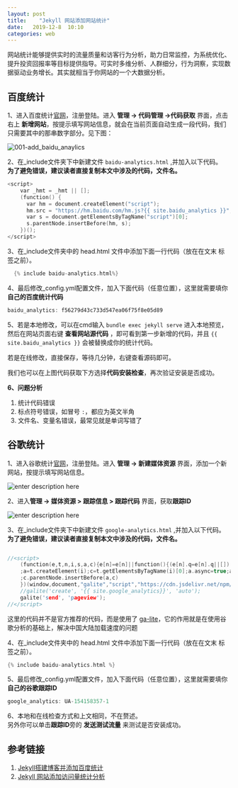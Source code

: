 ```yaml
---
layout: post
title:    "Jekyll 网站添加网站统计"
date:   2019-12-8  10:10 
categories: web
---
```


网站统计能够提供实时的流量质量和访客行为分析，助力日常监控，为系统优化、提升投资回报率等目标提供指导。可实时多维分析、人群细分，行为洞察，实现数据驱动业务增长。其实就相当于你网站的一个大数据分析。

<!--more-->

## 百度统计

1、进入百度统计[官网](https://tongji.baidu.com/)，注册登陆。进入 **管理 -> 代码管理 ->代码获取** 界面，点击右上 **新增网站**，按提示填写网站信息，就会在当前页面自动生成一段代码，我们只需要其中的那串数字部分。见下图：

![001-add_baidu_anaylics](https://raw.githubusercontent.com/LonlyPan/LonlyPan.github.io/master/images/Posts/2019-12-8-Jekyll网站添加百度_谷歌统计/001-add_baidu_anaylics.png)

2、在_include文件夹下中新建文件 `baidu-analytics.html` ,并加入以下代码。  
**为了避免错误，建议读者直接复制本文中涉及的代码，文件名。**

```c
<script>
    var _hmt = _hmt || [];
    (function() {
      var hm = document.createElement("script");
      hm.src = "https://hm.baidu.com/hm.js?{{ site.baidu_analytics }}";
      var s = document.getElementsByTagName("script")[0]; 
      s.parentNode.insertBefore(hm, s);
    })();
</script>
```

3、在_include文件夹中的 head.html 文件中添加下面一行代码（放在在文末 **</head>** 标签之前）。 

```c
  {% include baidu-analytics.html%}
```

4、最后修改_config.yml配置文件，加入下面代码（任意位置），这里就需要填你**自己的百度统计代码**

```c
baidu_analytics: f56279d43c733d547ea06f75f8e05d89
```

5、若是本地修改，可以在cmd输入 `bundle exec jekyll serve` 进入本地预览，然后在网站页面右键 **查看网站源代码** ，即可看到第一步新增的代码，并且 `{{ site.baidu_analytics }}` 会被替换成你的统计代码。

若是在线修改，直接保存，等待几分钟，右键查看源码即可。

我们也可以在上图代码获取下方选择**代码安装检查**，再次验证安装是否成功。

**6、问题分析**

1. 统计代码错误
2. 标点符号错误，如冒号 `:`，都应为英文半角
3. 文件名、变量名错误，最常见就是单词写错了


## 谷歌统计

1、进入谷歌统计[官网](https://tongji.baidu.com/)，注册登陆。进入 **管理 -> 新建媒体资源** 界面，添加一个新网站，按提示填写网站信息。

![enter description here](https://raw.githubusercontent.com/LonlyPan/LonlyPan.github.io/master/images/Posts/2019-12-8-Jekyll网站添加百度_谷歌统计/001-add_google_anay.png)

2、进入**管理 -> 媒体资源 > 跟踪信息 > 跟踪代码** 界面，获取**跟踪ID**

![enter description here](https://raw.githubusercontent.com/LonlyPan/LonlyPan.github.io/master/images/Posts/2019-12-8-Jekyll网站添加百度_谷歌统计/002-google_ID.png)

3、在_include文件夹下中新建文件 `google-analytics.html` ,并加入以下代码。  
**为了避免错误，建议读者直接复制本文中涉及的代码，文件名。**

```c

//<script>
    (function(e,t,n,i,s,a,c){e[n]=e[n]||function(){(e[n].q=e[n].q||[]).push(arguments)}
    ;a=t.createElement(i);c=t.getElementsByTagName(i)[0];a.async=true;a.src=s
    ;c.parentNode.insertBefore(a,c)
    })(window,document,"galite","script","https://cdn.jsdelivr.net/npm/ga-lite@2/dist/ga-lite.min.js");
    //galite('create', '{{ site.google_analytics}}', 'auto');  
    galite('send', 'pageview');
//</script>

```

这里的代码并不是官方推荐的代码，而是使用了 [ga-lite](https://github.com/jehna/ga-lite)，它的作用就是在使用谷歌分析的基础上，解决中国大陆加载速度的问题

4、在_include文件夹中的 head.html 文件中添加下面一行代码（放在在文末 **</head>** 标签之前）。 

```c
{% include baidu-analytics.html %}
```
5、最后修改_config.yml配置文件，加入下面代码（任意位置），这里就需要填你**自己的谷歌跟踪ID**

```c
google_analytics: UA-154158357-1
```

6、本地和在线检查方式和上文相同，不在赘述。  
另外你可以单击**跟踪ID**旁的 **发送测试流量** 来测试是否安装成功。


## 参考链接

1. [Jekyll搭建博客并添加百度统计](https://decodezero.cn/2016/10/25/Jekyll%E6%90%AD%E5%BB%BA%E5%8D%9A%E5%AE%A2%E5%B9%B6%E6%B7%BB%E5%8A%A0%E7%99%BE%E5%BA%A6%E7%BB%9F%E8%AE%A1.html)
2. [Jekyll 网站添加访问量统计分析](https://www.yuque.com/shenweiyan/cookbook/jekyll-add-page-view)